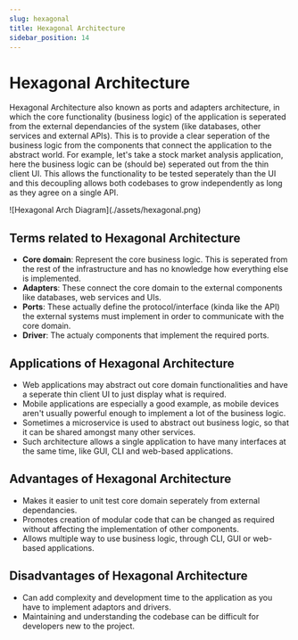 ```yaml
---
slug: hexagonal
title: Hexagonal Architecture
sidebar_position: 14
---
```


# Hexagonal Architecture

Hexagonal Architecture also known as ports and adapters architecture, in which the core functionality (business logic) of the application is seperated from the external dependancies of the system (like databases, other services and external APIs). This is to provide a clear seperation of the business logic from the components that connect the application to the abstract world. For example, let's take a stock market analysis application, here the business logic can be (should be) seperated out from the thin client UI. This allows the functionality to be tested seperately than the UI and this decoupling allows both codebases to grow independently as long as they agree on a single API.

<div class="img-center">
![Hexagonal Arch Diagram](./assets/hexagonal.png)
</div>

## Terms related to Hexagonal Architecture

- **Core domain**: Represent the core business logic. This is seperated from the rest of the infrastructure and has no knowledge how everything else is implemented.
- **Adapters**: These connect the core domain to the external components like databases, web services and UIs.
- **Ports**: These actually define the protocol/interface (kinda like the API) the external systems must implement in order to communicate with the core domain.
- **Driver**: The actualy components that implement the required ports.

## Applications of Hexagonal Architecture

- Web applications may abstract out core domain functionalities and have a seperate thin client UI to just display what is required.
- Mobile applications are especially a good example, as mobile devices aren't usually powerful enough to implement a lot of the business logic.
- Sometimes a microservice is used to abstract out business logic, so that it can be shared amongst many other services.
- Such architecture allows a single application to have many interfaces at the same time, like GUI, CLI and web-based applications.

## Advantages of Hexagonal Architecture

- Makes it easier to unit test core domain seperately from external dependancies.
- Promotes creation of modular code that can be changed as required without affecting the implementation of other components.
- Allows multiple way to use business logic, through CLI, GUI or web-based applications.

## Disadvantages of Hexagonal Architecture

- Can add complexity and development time to the application as you have to implement adaptors and drivers.
- Maintaining and understanding the codebase can be difficult for developers new to the project.
